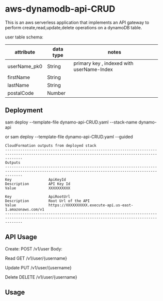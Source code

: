 # aws-dynamodb-api-CRUD
This is an aws serverless application that implements an API gateway to perform create,read,update,delete operations on a dynamoDB table.

user table schema:

| attribute | data type | notes |
|-----------|-----------|-------|
| userName_pk0 | String | primary key , indexed with userName-Index|
| firstName | String | |
| lastName | String | |
| postalCode | Number | |


## Deployment

sam deploy --template-file dynamo-api-CRUD.yaml --stack-name dynamo-api

or 
sam deploy --template-file dynamo-api-CRUD.yaml --guided

```
CloudFormation outputs from deployed stack
----------------------------------------------------------------------------------------------------------------------------------------------------
Outputs                                                                                                                                            
----------------------------------------------------------------------------------------------------------------------------------------------------
Key                 ApiKeyId                                                                                                                       
Description         API Key Id                                                                                                                     
Value               XXXXXXXXXX                                                                                                                     

Key                 ApiRootUrl                                                                                                                     
Description         Root Url of the API                                                                                                            
Value               https://XXXXXXXXXX.execute-api.us-east-1.amazonaws.com/v1                                                                      
----------------------------------------------------------------------------------------------------------------------------------------------------
```

## API Usage
Create:
POST
/v1/user
Body:

Read
GET
/v1/user/{username}

Update
PUT
/v1/user/{username}

Delete
DELETE
/v1/user/{username}



## Usage

